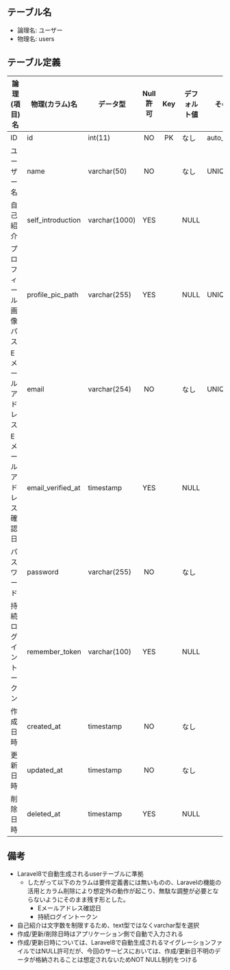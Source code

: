 ## テーブル名

- 論理名: ユーザー
- 物理名: users

## テーブル定義

| 論理(項目)名          | 物理(カラム)名    | データ型         | Null許可 | Key | デフォルト値 | その他設定     | 備考        |
|-----------------------|-------------------|------------------|:--------:|:---:|--------------|----------------|-------------|
| ID                    | id                | int(11)          | NO       | PK  | なし         | auto_increment |             |
| ユーザー名            | name              | varchar(50)      | NO       |     | なし         | UNIQUE         |             |
| 自己紹介              | self_introduction | varchar(1000)    | YES      |     | NULL         |                |             |
| プロフィール画像パス  | profile_pic_path  | varchar(255)     | YES      |     | NULL         | UNIQUE         |             |
| Eメールアドレス       | email             | varchar(254)     | NO       |     | なし         | UNIQUE         |             |
| Eメールアドレス確認日 | email_verified_at | timestamp        | YES      |     | NULL         |                |             |
| パスワード            | password          | varchar(255)     | NO       |     | なし         |                |             |
| 持続ログイントークン  | remember_token    | varchar(100)     | YES      |     | NULL         |                |             |
| 作成日時              | created_at        | timestamp        | NO       |     | なし         |                |             |
| 更新日時              | updated_at        | timestamp        | NO       |     | なし         |                |             |
| 削除日時              | deleted_at        | timestamp        | YES      |     | NULL         |                |             |

## 備考

- Laravel8で自動生成されるuserテーブルに準拠
  - したがって以下のカラムは要件定義書には無いものの、Laravelの機能の活用とカラム削除により想定外の動作が起こり、無駄な調整が必要とならないようにそのまま残す形とした。
    - Eメールアドレス確認日
    - 持続ログイントークン
- 自己紹介は文字数を制限するため、text型ではなくvarchar型を選択
- 作成/更新/削除日時はアプリケーション側で自動で入力される
- 作成/更新日時については、Laravel8で自動生成されるマイグレーションファイルではNULL許可だが、今回のサービスにおいては、作成/更新日不明のデータが格納されることは想定されないためNOT NULL制約をつける
